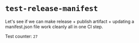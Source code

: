 # `test-release-manifest`

Let's see if we can make release + publish artifact + updating a manifest.json file work cleanly all in one CI step.

Test counter: `27`
